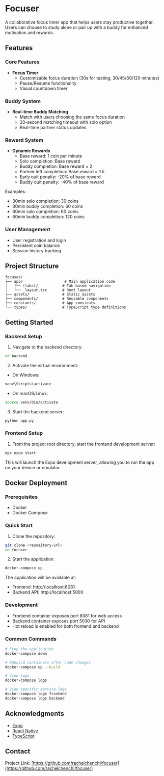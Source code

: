 # Focuser

A collaborative focus timer app that helps users stay productive together. Users can choose to study alone or pair up with a buddy for enhanced motivation and rewards.

## Features

### Core Features
- **Focus Timer**
  - Customizable focus duration (30s for testing, 30/45/60/120 minutes)
  - Pause/Resume functionality
  - Visual countdown timer

### Buddy System
- **Real-time Buddy Matching**
  - Match with users choosing the same focus duration
  - 30-second matching timeout with solo option
  - Real-time partner status updates

### Reward System
- **Dynamic Rewards**
  - Base reward: 1 coin per minute
  - Solo completion: Base reward
  - Buddy completion: Base reward × 2
  - Partner left completion: Base reward × 1.5
  - Early quit penalty: -20% of base reward
  - Buddy quit penalty: -40% of base reward

Examples:
- 30min solo completion: 30 coins
- 30min buddy completion: 60 coins
- 60min solo completion: 60 coins
- 60min buddy completion: 120 coins

### User Management
- User registration and login
- Persistent coin balance
- Session history tracking

## Project Structure

```
focuser/
├── app/                   # Main application code
│   ├── (tabs)/           # Tab-based navigation
│   └── _layout.tsx       # Root layout
├── assets/               # Static assets
├── components/           # Reusable components
├── constants/            # App constants
└── types/                # TypeScript type definitions
```
## Getting Started

### Backend Setup
1. Navigate to the backend directory:
```bash
cd backend
```

2. Activate the virtual environment:
- On Windows:
```bash
venv\Scripts\activate
```
- On macOS/Linux:
```bash
source venv/bin/activate
```

3. Start the backend server:
```bash
python app.py
```

### Frontend Setup
1. From the project root directory, start the frontend development server:
```bash
npx expo start
```

This will launch the Expo development server, allowing you to run the app on your device or emulator.

## Docker Deployment

### Prerequisites
- Docker
- Docker Compose

### Quick Start
1. Clone the repository:
```bash
git clone <repository-url>
cd focuser
```

2. Start the application:
```bash
docker-compose up
```

The application will be available at:
- Frontend: http://localhost:8081
- Backend API: http://localhost:5000

### Development
- Frontend container exposes port 8081 for web access
- Backend container exposes port 5000 for API
- Hot reload is enabled for both frontend and backend

### Common Commands
```bash
# Stop the application
docker-compose down

# Rebuild containers after code changes
docker-compose up --build

# View logs
docker-compose logs

# View specific service logs
docker-compose logs frontend
docker-compose logs backend
```

## Acknowledgments

- [Expo](https://expo.dev/)
- [React Native](https://reactnative.dev/)
- [TypeScript](https://www.typescriptlang.org/)

## Contact

Project Link: [https://github.com/rachelchenchi/focuser](https://github.com/rachelchenchi/focuser)